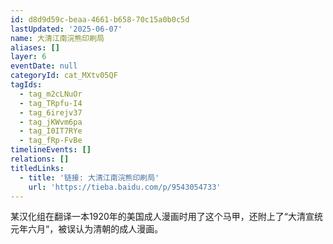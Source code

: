 ```yaml
---
id: d8d9d59c-beaa-4661-b658-70c15a0b0c5d
lastUpdated: '2025-06-07'
name: 大清江南浣熊印刷局
aliases: []
layer: 6
eventDate: null
categoryId: cat_MXtv05QF
tagIds:
  - tag_m2cLNuOr
  - tag_TRpfu-I4
  - tag_6irejv37
  - tag_jKWvm6pa
  - tag_I0IT7RYe
  - tag_fRp-FvBe
timelineEvents: []
relations: []
titledLinks:
  - title: '链接: 大清江南浣熊印刷局'
    url: 'https://tieba.baidu.com/p/9543054733'
---
```

某汉化组在翻译一本1920年的美国成人漫画时用了这个马甲，还附上了“大清宣统元年六月“，被误认为清朝的成人漫画。
